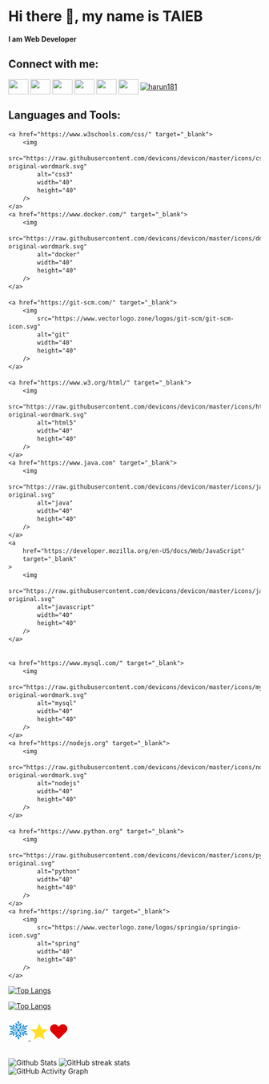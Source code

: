 # Hi there 👋, my name is TAIEB
#### I am Web Developer


## Connect with me:
<p align="left">
<a href="https://www.facebook.com/profile.php?id=100006395766856" target="blank"><img align="center" src="https://raw.githubusercontent.com/rahuldkjain/github-profile-readme-generator/master/src/images/icons/Social/facebook.svg" height="30" width="40" /></a>
<a href="https://twitter.com/TaiebKhan735" target="blank"><img align="center" src="https://raw.githubusercontent.com/rahuldkjain/github-profile-readme-generator/master/src/images/icons/Social/twitter.svg" height="30" width="40" /></a>
<a href="https://www.linkedin.com/in/taieb-khan-8428b4157/" target="blank"><img align="center" src="https://raw.githubusercontent.com/rahuldkjain/github-profile-readme-generator/master/src/images/icons/Social/linked-in-alt.svg" height="30" width="40" /></a>
<a href="." target="blank"><img align="center" src="https://raw.githubusercontent.com/rahuldkjain/github-profile-readme-generator/master/src/images/icons/Social/youtube.svg" height="30" width="40" /></a>
<a href="https://www.instagram.com/taieb735/" target="blank"><img align="center" src="https://raw.githubusercontent.com/rahuldkjain/github-profile-readme-generator/master/src/images/icons/Social/instagram.svg" height="30" width="40" /></a>
<a href="." target="blank"><img align="center" src="https://raw.githubusercontent.com/rahuldkjain/github-profile-readme-generator/master/src/images/icons/Social/dribbble.svg" height="30" width="40" /></a>
<a href="https://codepen.io/harun181" target="blank"><img align="center" src="https://raw.githubusercontent.com/rahuldkjain/github-profile-readme-generator/master/src/images/icons/Social/codepen.svg" alt="harun181" height="30" width="40" /></a>
</p>

## Languages and Tools:
<p align="left">
	
	<a href="https://www.w3schools.com/css/" target="_blank">
		<img
			src="https://raw.githubusercontent.com/devicons/devicon/master/icons/css3/css3-original-wordmark.svg"
			alt="css3"
			width="40"
			height="40"
		/>
	</a>
	<a href="https://www.docker.com/" target="_blank">
		<img
			src="https://raw.githubusercontent.com/devicons/devicon/master/icons/docker/docker-original-wordmark.svg"
			alt="docker"
			width="40"
			height="40"
		/>
	</a>
	
	<a href="https://git-scm.com/" target="_blank">
		<img
			src="https://www.vectorlogo.zone/logos/git-scm/git-scm-icon.svg"
			alt="git"
			width="40"
			height="40"
		/>
	</a>

	<a href="https://www.w3.org/html/" target="_blank">
		<img
			src="https://raw.githubusercontent.com/devicons/devicon/master/icons/html5/html5-original-wordmark.svg"
			alt="html5"
			width="40"
			height="40"
		/>
	</a>
	<a href="https://www.java.com" target="_blank">
		<img
			src="https://raw.githubusercontent.com/devicons/devicon/master/icons/java/java-original.svg"
			alt="java"
			width="40"
			height="40"
		/>
	</a>
	<a
		href="https://developer.mozilla.org/en-US/docs/Web/JavaScript"
		target="_blank"
	>
		<img
			src="https://raw.githubusercontent.com/devicons/devicon/master/icons/javascript/javascript-original.svg"
			alt="javascript"
			width="40"
			height="40"
		/>
	</a>

	
	<a href="https://www.mysql.com/" target="_blank">
		<img
			src="https://raw.githubusercontent.com/devicons/devicon/master/icons/mysql/mysql-original-wordmark.svg"
			alt="mysql"
			width="40"
			height="40"
		/>
	</a>
	<a href="https://nodejs.org" target="_blank">
		<img
			src="https://raw.githubusercontent.com/devicons/devicon/master/icons/nodejs/nodejs-original-wordmark.svg"
			alt="nodejs"
			width="40"
			height="40"
		/>
	</a>

	<a href="https://www.python.org" target="_blank">
		<img
			src="https://raw.githubusercontent.com/devicons/devicon/master/icons/python/python-original.svg"
			alt="python"
			width="40"
			height="40"
		/>
	</a>
	<a href="https://spring.io/" target="_blank">
		<img
			src="https://www.vectorlogo.zone/logos/springio/springio-icon.svg"
			alt="spring"
			width="40"
			height="40"
		/>
	</a>
</p>

[![Top
Langs](https://github-readme-stats.vercel.app/api/top-langs/?username=Taiebkhan735&langs_count=8)](https://github.com/Taiebkhan735/github-readme-stats)



[![Top Langs](https://github-readme-stats.vercel.app/api/top-langs/?username=Taiebkhan735&langs_count=8)](https://github.com/Taiebkhan735/github-readme-stats)

###### <a href='https://archiveprogram.github.com/'><img src='https://raw.githubusercontent.com/acervenky/animated-github-badges/master/assets/acbadge.gif' width='40' height='40'> <a href='https://stars.github.com/'><img src='https://raw.githubusercontent.com/acervenky/animated-github-badges/master/assets/starbadge.gif' width='35' height='35'></a> <a href='https://docs.github.com/en/github/supporting-the-open-source-community-with-github-sponsors'><img src='https://raw.githubusercontent.com/acervenky/animated-github-badges/master/assets/sponsorbadge.gif' width='35' height='35'></a> 


![Github Stats](https://github-readme-stats.vercel.app/api?username=Taiebkhan735&bg_color=30,e96443,904e95&title_color=fff&text_color=fff)
![GitHub streak stats](https://github-readme-streak-stats.herokuapp.com/?user=Taiebkhan735)  
![GitHub Activity Graph](https://activity-graph.herokuapp.com/graph?username=Taiebkhan735)


